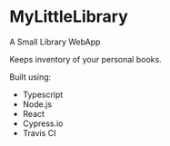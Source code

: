# MyLittleLibrary

A Small Library WebApp

Keeps inventory of your personal books.

Built using:
  
  * Typescript
  * Node.js
  * React
  * Cypress.io
  * Travis CI
